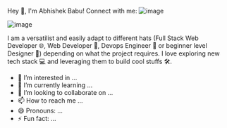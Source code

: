 Hey 👋, I'm Abhishek Babu!
Connect with me:
![image](https://github.com/user-attachments/assets/32588070-1bf3-4f29-a478-0d867d339f63)


![image](https://github.com/user-attachments/assets/fa839657-455e-4895-85eb-298107184910)

I am a versatilist and easily adapt to different hats (Full Stack Web Developer 🌐, Web Developer 📱, Devops Engineer 🤖 or beginner level Designer 🎨) depending on what the project requires. I love exploring new tech stack 💻 and leveraging them to build cool stuffs 🛠️.
- 👀 I’m interested in ...
- 🌱 I’m currently learning ...
- 💞️ I’m looking to collaborate on ...
- 📫 How to reach me ...
- 😄 Pronouns: ...
- ⚡ Fun fact: ...

<!---
Avik03215/Avik03215 is a ✨ special ✨ repository because its `README.md` (this file) appears on your GitHub profile.
You can click the Preview link to take a look at your changes.
--->
